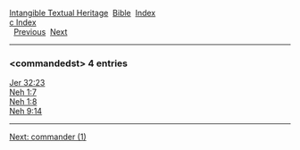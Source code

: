 [Intangible Textual Heritage](../../index)  [Bible](../index) 
[Index](index)   
[c Index](_c_)  
  [Previous](c02322)  [Next](c02324) 

------------------------------------------------------------------------

### &lt;commandedst&gt; 4 entries

[Jer 32:23](../kjv/jer032.htm#023)  
[Neh 1:7](../kjv/neh001.htm#007)  
[Neh 1:8](../kjv/neh001.htm#008)  
[Neh 9:14](../kjv/neh009.htm#014)  

------------------------------------------------------------------------

[Next: commander (1)](c02324)
